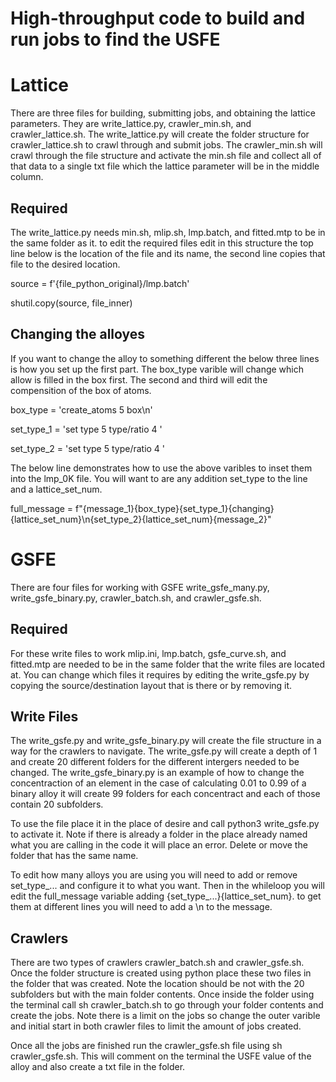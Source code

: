 # High-throughput code to build and run jobs to find the USFE
# Lattice
There are three files for building, submitting jobs, and obtaining the lattice parameters. They are write_lattice.py, crawler_min.sh, and crawler_lattice.sh.
The write_lattice.py will create the folder structure for crawler_lattice.sh to crawl through and submit jobs. The crawler_min.sh will crawl through the file structure and activate the min.sh file and collect all of that data to a single txt file which the lattice parameter will be in the middle column.

## Required
The write_lattice.py needs min.sh, mlip.sh, lmp.batch, and fitted.mtp to be in the same folder as it. to edit the required files edit in this structure the top line below is the location of the file and its name, the second line copies that file to the desired location.

source = f'{file_python_original}/lmp.batch'

shutil.copy(source, file_inner)

## Changing the alloyes
If you want to change the alloy to something different the below three lines is how you set up the first part. The box_type varible will change which allow is filled in the box first. The second and third will edit the compensition of the box of atoms.

box_type = 'create_atoms 5 box\n'

set_type_1 = 'set type 5 type/ratio 4 '

set_type_2 = 'set type 5 type/ratio 4 '


The below line demonstrates how to use the above varibles to inset them into the lmp_0K file. You will want to are any addition set_type to the line and a lattice_set_num.

full_message = f"{message_1}{box_type}{set_type_1}{changing} {lattice_set_num}\n{set_type_2}{lattice_set_num}{message_2}"


# GSFE
There are four files for working with GSFE write_gsfe_many.py, write_gsfe_binary.py, crawler_batch.sh, and crawler_gsfe.sh.

## Required
For these write files to work mlip.ini, lmp.batch, gsfe_curve.sh, and fitted.mtp are needed to be in the same folder that the write files are located at. You can change which files it requires by editing the write_gsfe.py by copying the source/destination layout that is there or by removing it.

## Write Files
The write_gsfe.py and write_gsfe_binary.py will create the file structure in a way for the crawlers to navigate. The write_gsfe.py will create a depth of 1 and create 20 different folders for the different intergers needed to be changed. The write_gsfe_binary.py is an example of how to change the concentraction of an element in the case of calculating 0.01 to 0.99 of a binary alloy it will create 99 folders for each concentract and each of those contain 20 subfolders.

To use the file place it in the place of desire and call python3 write_gsfe.py to activate it. Note if there is already a folder in the place already named what you are calling in the code it will place an error. Delete or move the folder that has the same name.

To edit how many alloys you are using you will need to add or remove set_type_... and configure it to what you want. Then in the whileloop you will edit the full_message variable adding {set_type_...}{lattice_set_num}. to get them at different lines you will need to add a \n to the message.

## Crawlers
There are two types of crawlers crawler_batch.sh and crawler_gsfe.sh. Once the folder structure is created using python place these two files in the folder that was created. 
Note the location should be not with the 20 subfolders but with the main folder contents. 
Once inside the folder using the terminal call
sh crawler_batch.sh to go through your folder contents and create the jobs. Note there is a limit on the jobs so change the outer varible and initial start in both crawler files to limit the amount of jobs created.

Once all the jobs are finished run the crawler_gsfe.sh file using sh crawler_gsfe.sh. This will comment on the terminal the USFE value of the alloy and also create a txt file in the folder.
